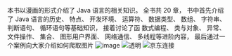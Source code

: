 本书以漫画的形式介绍了 Java 语言的相关知识。 全书共 20 章， 书中首先介绍了 Java 语言的历史、
特点、 开发环境、 运算符、 数据类型、 数组、 字符串、 判断语句、 循环语句等基础知识， 接着讨论了函
数式编程、 类与对象、 异常、 文件操作、 集合、 图形用户界面、 网络通信、 多线程等进阶内容， 最后通过一个案例向大家介绍如何爬取图片
![image](https://user-images.githubusercontent.com/1667522/203794257-53283814-8dc3-4769-a0d5-8adbd0c80fe9.png)
![透明](https://user-images.githubusercontent.com/1667522/203794353-526e4ed3-a85f-436e-b052-baad5705659e.png)
![京东连接](https://user-images.githubusercontent.com/1667522/203795745-2e2815e7-e591-40a0-ac66-c5be6ccaff0d.png)
